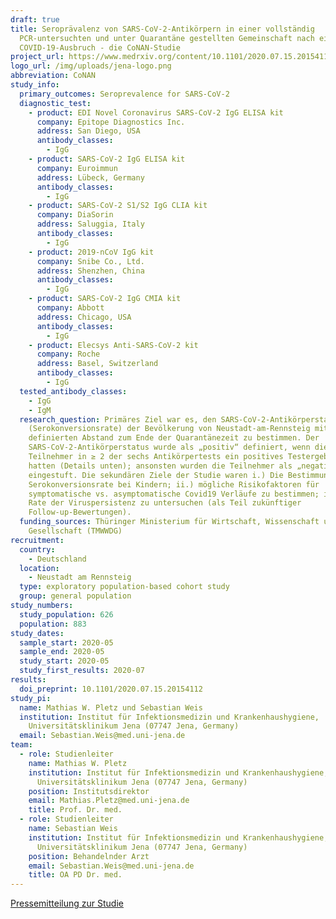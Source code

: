 ```yaml
---
draft: true
title: Seroprävalenz von SARS-CoV-2-Antikörpern in einer vollständig
  PCR-untersuchten und unter Quarantäne gestellten Gemeinschaft nach einem
  COVID-19-Ausbruch - die CoNAN-Studie
project_url: https://www.medrxiv.org/content/10.1101/2020.07.15.20154112v1
logo_url: /img/uploads/jena-logo.png
abbreviation: CoNAN
study_info:
  primary_outcomes: Seroprevalence for SARS-CoV-2
  diagnostic_test:
    - product: EDI Novel Coronavirus SARS-CoV-2 IgG ELISA kit
      company: Epitope Diagnostics Inc.
      address: San Diego, USA
      antibody_classes:
        - IgG
    - product: SARS-CoV-2 IgG ELISA kit
      company: Euroimmun
      address: Lübeck, Germany
      antibody_classes:
        - IgG
    - product: SARS-CoV-2 S1/S2 IgG CLIA kit
      company: DiaSorin
      address: Saluggia, Italy
      antibody_classes:
        - IgG
    - product: 2019-nCoV IgG kit
      company: Snibe Co., Ltd.
      address: Shenzhen, China
      antibody_classes:
        - IgG
    - product: SARS-CoV-2 IgG CMIA kit
      company: Abbott
      address: Chicago, USA
      antibody_classes:
        - IgG
    - product: Elecsys Anti-SARS-CoV-2 kit
      company: Roche
      address: Basel, Switzerland
      antibody_classes:
        - IgG
  tested_antibody_classes:
    - IgG
    - IgM
  research_question: Primäres Ziel war es, den SARS-CoV-2-Antikörperstatus
    (Serokonversionsrate) der Bevölkerung von Neustadt-am-Rennsteig mit einem
    definierten Abstand zum Ende der Quarantänezeit zu bestimmen. Der
    SARS-CoV-2-Antikörperstatus wurde als „positiv“ definiert, wenn die
    Teilnehmer in ≥ 2 der sechs Antikörpertests ein positives Testergebnis
    hatten (Details unten); ansonsten wurden die Teilnehmer als „negativ“
    eingestuft. Die sekundären Ziele der Studie waren i.) Die Bestimmung der
    Serokonversionsrate bei Kindern; ii.) mögliche Risikofaktoren für
    symptomatische vs. asymptomatische Covid19 Verläufe zu bestimmen; iii.) die
    Rate der Viruspersistenz zu untersuchen (als Teil zukünftiger
    Follow-up-Bewertungen).
  funding_sources: Thüringer Ministerium für Wirtschaft, Wissenschaft und Digitale
    Gesellschaft (TMWWDG)
recruitment:
  country:
    - Deutschland
  location:
    - Neustadt am Rennsteig
  type: exploratory population-based cohort study
  group: general population
study_numbers:
  study_population: 626
  population: 883
study_dates:
  sample_start: 2020-05
  sample_end: 2020-05
  study_start: 2020-05
  study_first_results: 2020-07
results:
  doi_preprint: 10.1101/2020.07.15.20154112
study_pi:
  name: Mathias W. Pletz und Sebastian Weis
  institution: Institut für Infektionsmedizin und Krankenhaushygiene,
    Universitätsklinikum Jena (07747 Jena, Germany)
  email: Sebastian.Weis@med.uni-jena.de
team:
  - role: Studienleiter
    name: Mathias W. Pletz
    institution: Institut für Infektionsmedizin und Krankenhaushygiene,
      Universitätsklinikum Jena (07747 Jena, Germany)
    position: Institutsdirektor
    email: Mathias.Pletz@med.uni-jena.de
    title: Prof. Dr. med.
  - role: Studienleiter
    name: Sebastian Weis
    institution: Institut für Infektionsmedizin und Krankenhaushygiene,
      Universitätsklinikum Jena (07747 Jena, Germany)
    position: Behandelnder Arzt
    email: Sebastian.Weis@med.uni-jena.de
    title: OA PD Dr. med.
---
```

[Pressemitteilung zur Studie](https://www.uniklinikum-jena.de/Uniklinikum+Jena/Aktuelles/Pressemitteilungen/Gemeinsam+zu+neuen+Corona_Erkenntnissen-pos-0-p-24628.html)

